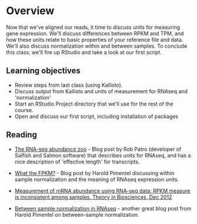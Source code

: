 # Overview

Now that we've aligned our reads, it time to discuss units for measuring gene expression. We'll discuss differences between RPKM and TPM, and how these units relate to basic properties of your reference file and data. We'll also discuss normalization within and between samples. To conclude this class, we'll fire up RStudio and take a look at our first script.

## Learning objectives

* Review steps from last class (using Kallisto).
* Discuss output from Kallisto and units of measurement for RNAseq and 'normalization'
* Start an RStudio Project directory that we'll use for the rest of the course.
* Open and discuss our first script, including installation of packages

## Reading

* [The RNA-seq abundance zoo](http://robpatro.com/blog/?p=235) - Blog post by Rob Patro (developer of Salfish and Salmon software) that describes units for RNAseq, and has a nice description of 'effective length' for transcripts.

* [What the FPKM?](https://haroldpimentel.wordpress.com/2014/05/08/what-the-fpkm-a-review-rna-seq-expression-units/) - Blog post by Harold Pimentel discussing within sample normalization and the meaning of RNAseq expression units.

* [Measurement of mRNA abundance using RNA-seq data: RPKM measure is inconsistent among samples. Theory in Biosciences, Dec 2012](http://diytranscriptomics.github.io/Reading/files/wagnerTPM.pdf)

* [Between sample normalization in RNAseq](https://haroldpimentel.wordpress.com/2014/12/08/in-rna-seq-2-2-between-sample-normalization/) - another great blog post from Harold Pimentel on between-sample normalization.
